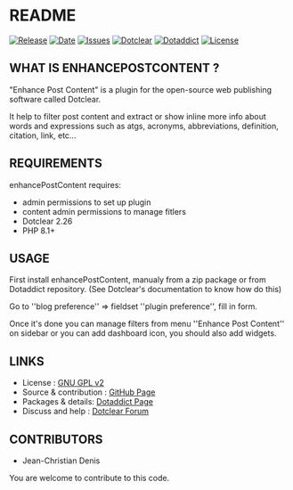 # README

[![Release](https://img.shields.io/github/v/release/JcDenis/enhancePostContent)](https://github.com/JcDenis/enhancePostContent/releases)
[![Date](https://img.shields.io/github/release-date/JcDenis/enhancePostContent)](https://github.com/JcDenis/enhancePostContent/releases)
[![Issues](https://img.shields.io/github/issues/JcDenis/enhancePostContent)](https://github.com/JcDenis/enhancePostContent/issues)
[![Dotclear](https://img.shields.io/badge/dotclear-v2.26-blue.svg)](https://fr.dotclear.org/download)
[![Dotaddict](https://img.shields.io/badge/dotaddict-official-green.svg)](https://plugins.dotaddict.org/dc2/details/enhancePostContent)
[![License](https://img.shields.io/github/license/JcDenis/enhancePostContent)](https://github.com/JcDenis/enhancePostContent/blob/master/LICENSE)

## WHAT IS ENHANCEPOSTCONTENT ?

"Enhance Post Content" is a plugin for the open-source 
web publishing software called Dotclear.

It help to filter post content and extract or 
show inline more info about words and expressions such as
atgs, acronyms, abbreviations, definition, citation, link, etc...

## REQUIREMENTS

 enhancePostContent requires: 

  * admin permissions to set up plugin
  * content admin permissions to manage fitlers
  * Dotclear 2.26
  * PHP 8.1+

## USAGE

First install enhancePostContent, manualy from a zip package or from 
Dotaddict repository. (See Dotclear's documentation to know how do this)

Go to ''blog preference'' => fieldset ''plugin preference'', fill in form.

Once it's done you can manage filters from menu 
''Enhance Post Content'' on sidebar or you can add dashboard icon,
you should also add widgets.

## LINKS

 * License : [GNU GPL v2](https://www.gnu.org/licenses/old-licenses/lgpl-2.0.html)
 * Source & contribution : [GitHub Page](https://github.com/JcDenis/enhancePostContent)
 * Packages & details:  [Dotaddict Page](https://plugins.dotaddict.org/dc2/details/enhancePostContent)
 * Discuss and help : [Dotclear Forum](http://forum.dotclear.org/viewtopic.php?id=40876)

## CONTRIBUTORS

 * Jean-Christian Denis

 You are welcome to contribute to this code.